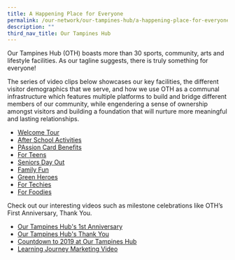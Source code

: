 ```yaml
---
title: A Happening Place for Everyone
permalink: /our-network/our-tampines-hub/a-happening-place-for-everyone/
description: ""
third_nav_title: Our Tampines Hub
---
```

Our Tampines Hub (OTH) boasts more than 30 sports, community, arts and lifestyle facilities. As our tagline suggests, there is truly something for everyone!

The series of video clips below showcases our key facilities, the different visitor demographics that we serve, and how we use OTH as a communal infrastructure which features multiple platforms to build and bridge different members of our community, while engendering a sense of ownership amongst visitors and building a foundation that will nurture more meaningful and lasting relationships.


* [Welcome Tour](https://www.youtube.com/watch?v=oG3hz9sCOXk)
* [After School Activities](https://www.youtube.com/watch?v=CiP5t-UiCIQ&feature=youtu.be)
* [PAssion Card Benefits](https://www.youtube.com/watch?v=_QW_YvxjrH4)
* [For Teens](https://www.youtube.com/watch?v=TPGQYsmJdns&feature=youtu.be)
* [Seniors Day Out](https://www.youtube.com/watch?v=h4NgsH4j69w&feature=youtu.be)
* [Family Fun](https://www.youtube.com/watch?v=c-VNllkPDBI&feature=youtu.be)
* [Green Heroes](https://www.youtube.com/watch?v=eBSkwVEPQb8&feature=youtu.be)
* [For Techies](https://www.youtube.com/watch?v=Iu5M8KTVA1A)
* [For Foodies](https://www.youtube.com/watch?v=KdB_PpJtIMY&feature=youtu.be)


Check out our interesting videos such as milestone celebrations like OTH’s First Anniversary, Thank You.

* [Our Tampines Hub's 1st Anniversary](https://www.youtube.com/watch?v=qSk1oOo8feU&feature=youtu.be)
* [Our Tampines Hub's Thank You](https://www.youtube.com/watch?v=b-qqMzPvMMk&feature=youtu.be)
* [Countdown to 2019 at Our Tampines Hub](https://www.youtube.com/watch?v=ni6iqKHS-rE&feature=youtu.be)
* [Learning Journey Marketing Video]()